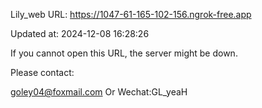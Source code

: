 Lily_web URL: https://1047-61-165-102-156.ngrok-free.app

Updated at: 2024-12-08 16:28:26

If you cannot open this URL, the server might be down.

Please contact: 

goley04@foxmail.com Or Wechat:GL_yeaH